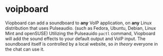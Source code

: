 # voipboard

Viopboard can add a soundboard to **any** VoIP application, on **any** Linux distribution that uses Pulseaudio. (such as Fedora, Ubuntu, Debian, Linux Mint and openSUSE) Utilizing the Pulseauido `pactl` command, Viopboard will add the sound effects to your default output and VoIP input. The soundboard itself is controlled by a local website, so _in theory_ everyone in the chat can use it.
